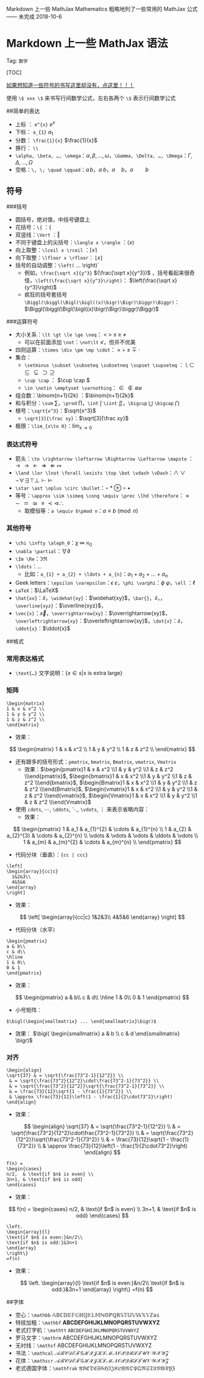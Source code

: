 Markdown 上一些 MathJax
Mathematics
粗略地列了一些常用的 MathJax 公式 —— 未完成
2018-10-6

# Markdown 上一些 MathJax 语法

Tag: `数学`

[TOC]



[如果想知道一些符号的书写这里却没有，点这里！！！](http://detexify.kirelabs.org/classify.html)

使用 `\$ xxx \$` 来书写行间数学公式，左右各两个 `\$` 表示行间数学公式

##简单的表达

- 上标 ： `e^{x}` $e^{x}$
- 下标： `a_{1}` $a_{1}$
- 分数： `\frac{1}{x}` $\frac{1}{x}$
- 换行： `\\`
- `\alpha, \beta, …, \omega`：$\alpha, \beta, …, \omega$，`\Gamma, \Delta, …, \Omega`：$\Gamma, \Delta, …, \Omega$
- 空格：`\, \; \quad \qquad`：$a \, b$，$a \; b$，$a \quad b$，$a \qquad b$

## 符号

###括号

- 圆括号，绝对值，中括号键盘上
- 花括号：`\{` ：$\{$
- 双竖线：`\Vert` ：$\Vert$
- 不同于键盘上的尖括号：`\langle x \rangle` ：$\langle x \rangle$ 
- 向上取整：`\lceil x \rceil` ：$\lceil x \rceil$
- 向下取整：`\lfloor x \rfloor`： $\lfloor x \rfloor$
- 括号的自动调整：`\left(` ... \right)`
  - 例如，`\frac{\sqrt x}{y^3}` $(\frac{\sqrt x}{y^3})$ ，括号看起来很奇怪，`\left(\frac{\sqrt x}{y^3}\right)`： $\left(\frac{\sqrt x}{y^3}\right)$
  - 疯狂的括号套括号 `\Biggl(\biggl(\Bigl(\bigl((x)\bigr)\Bigr)\biggr)\Biggr)`：$\Biggl(\biggl(\Bigl(\bigl((x)\bigr)\Bigr)\biggr)\Biggr)$

###运算符号

- 大小关系：`\lt \gt \le \ge \neq`： $\lt \; \gt \; \le \; \ge \; \neq$
  - 可以在前面添加 `\not`：`\not\lt` $\not\lt$，但并不优美
- 四则运算：`\times \div \pm \mp \cdot`： $\times \; \div \; \pm \; \mp \; \cdot$
- 集合：
  - `\setminus \subset \subseteq \subsetneq \supset \supseteq` ： $\setminus \subset \subseteq \subsetneq \supset \supseteq$
  - `\cup \cap` ： $\cup \cap $
  - `\in \notin \emptyset \varnothing`：$\in \notin \emptyset \varnothing$
- 组合数：\binom{n+1}{2k} ：$\binom{n+1}{2k}$
- 和与积分：`\sum` $\sum$，`\prod` $\prod$，`\int` $\int$ `\iint` $\iint$，`\bigcup` $\bigcup$ `\bigcap` $\bigcap$
- 根号：`\sqrt{x^3}`：$\sqrt{x^3}$
  - `\sqrt[3]{\frac xy}`：$\sqrt[3]{\frac xy}$
- 极限：`\lim_{x\to 0}`：$\lim_{x\to 0}$

### 表达式符号

- 箭头：`\to \rightarrow \leftarrow \Rightarrow \Leftarrow \mapsto` ： $\to \rightarrow \leftarrow \Rightarrow \Leftarrow \mapsto$
- `\land \lor \lnot \forall \exists \top \bot \vdash \vDash`：$\land \lor \lnot \forall \exists \top \bot \vdash \vDash$
- `\star \ast \oplus \circ \bullet`：$\star \ast \oplus \circ \bullet$
- 等号：`\approx \sim \simeq \cong \equiv \prec \lhd \therefore`：$\approx \sim \simeq \cong \equiv \prec \lhd \therefore$
  - 取模恒等：`a \equiv b\pmod n`：$a \equiv b\pmod n$

### 其他符号

- `\chi \infty \aleph_0`：$\chi \; \infty \; \aleph_0​$
- `\nabla \partial`：$\nabla \partial$
- `\Im \Re`：$\Im \Re$
- `\ldots`：$\ldots$
  - 比如：`a_{1} + a_{2} + \ldots + a_{n}`：$a_{1} + a_{2} + \ldots + a_{n}$
- Geek letters：`\epsilon \varepsilon`：$\epsilon \; \varepsilon$，`\phi \varphi`：$\phi \; \varphi$，`\ell` ：$\ell$
- `LaTeX`：$\LaTeX$
- `\hat{xx}`：$\hat{x}$，`\widehat{xy}`：$\widehat{xy}$，`\bar{}`，$\bar{x}$，，`\overline{xyz}`：$\overline{xyz}$，
- `\vec{x}`：$\vec{x}$，`\overrightarrow{xy}`：$\overrightarrow{xy}$，`\overleftrightarrow{xy}`：$\overleftrightarrow{xy}$，`\dot{x}`：$\dot{x}$，`\ddot{x}`：$\ddot{x}$

##格式

### 常用表达格式

- `\text{…}` 文字说明：$\{x \in s | \text{x is extra large}\}$

### 矩阵

```
\begin{matrix}
1 & x & x^2 \\
1 & y & y^2 \\
1 & z & z^2 \\
\end{matrix}
```

- 效果：

$$
\begin{matrix}
    1 & x & x^2 \\
    1 & y & y^2 \\
    1 & z & z^2 \\
\end{matrix}
$$

- 还有跟多的括号形式：`pmatrix`, `bmatrix`, `Bmatrix`, `vmatrix`, `Vmatrix`
  - 效果：$\begin{pmatrix}1 & x & x^2 \\1 & y & y^2 \\1 & z & z^2 \\\end{pmatrix}$, $\begin{bmatrix}1 & x & x^2 \\1 & y & y^2 \\1 & z & z^2 \\\end{bmatrix}$, $\begin{Bmatrix}1 & x & x^2 \\1 & y & y^2 \\1 & z & z^2 \\\end{Bmatrix}$, $\begin{vmatrix}1 & x & x^2 \\1 & y & y^2 \\1 & z & z^2 \\\end{vmatrix}$, $\begin{Vmatrix}1 & x & x^2 \\1 & y & y^2 \\1 & z & z^2 \\\end{Vmatrix}$
- 使用 `cdots`, $\cdots$, `\ddots`, $\ddots$, `\vdots`, $\vdots$ 来表示省略内容：
  - 效果：

$$
\begin{pmatrix}
    1 & a_1 & a_{1}^{2} & \cdots & a_{1}^{n} \\
    1 & a_{2} & a_{2}^{3} & \cdots & a_{2}^{n} \\
    \vdots & \vdots & \vdots & \ddots & \vdots \\
    1 & a_{m} & a_{m}^{2} & \cdots & a_{m}^{n} \\
\end{pmatrix}
$$

- 代码分块（垂直）：`{cc | ccc}`

```
\left[
\begin{array}{cc|c}
  1&2&3\\
  4&5&6
\end{array}
\right]
```

- 效果：

$$
\left[
\begin{array}{cc|c}
  1&2&3\\
  4&5&6
\end{array}
\right]
$$



- 代码分块（水平）

```
\begin{pmatrix}
a & b\\
c & d\\
\hline
1 & 0\\
0 & 1
\end{pmatrix}
```

- 效果：

$$
\begin{pmatrix}
    a & b\\
    c & d\\
  \hline
    1 & 0\\
    0 & 1
  \end{pmatrix}
$$



- 小号矩阵：

```
$\bigl(\begin{smallmatrix} ... \end{smallmatrix}\bigr)$
```

- 效果： $\bigl( \begin{smallmatrix} a & b \\ c & d \end{smallmatrix} \bigr)$

### 对齐

```
\begin{align}
\sqrt{37} & = \sqrt{\frac{73^2-1}{12^2}} \\
 & = \sqrt{\frac{73^2}{12^2}\cdot\frac{73^2-1}{73^2}} \\ 
 & = \sqrt{\frac{73^2}{12^2}}\sqrt{\frac{73^2-1}{73^2}} \\
 & = \frac{73}{12}\sqrt{1 - \frac{1}{73^2}} \\ 
 & \approx \frac{73}{12}\left(1 - \frac{1}{2\cdot73^2}\right)
\end{align}
```



- 效果：

$$
\begin{align}
\sqrt{37} & = \sqrt{\frac{73^2-1}{12^2}} \\
 & = \sqrt{\frac{73^2}{12^2}\cdot\frac{73^2-1}{73^2}} \\ 
 & = \sqrt{\frac{73^2}{12^2}}\sqrt{\frac{73^2-1}{73^2}} \\
 & = \frac{73}{12}\sqrt{1 - \frac{1}{73^2}} \\ 
 & \approx \frac{73}{12}\left(1 - \frac{1}{2\cdot73^2}\right)
\end{align}
$$





```
f(n) =
\begin{cases}
n/2,  & \text{if $n$ is even} \\
3n+1, & \text{if $n$ is odd}
\end{cases}
```

 

- 效果：

$$
f(n) =
\begin{cases}
n/2,  & \text{if $n$ is even} \\
3n+1, & \text{if $n$ is odd}
\end{cases}
$$

```
\left.
\begin{array}{l}
\text{if $n$ is even:}&n/2\\
\text{if $n$ is odd:}&3n+1
\end{array}
\right\}
=f(n)
```



- 效果：

$$
\left.
\begin{array}{l}
\text{if $n$ is even:}&n/2\\
\text{if $n$ is odd:}&3n+1
\end{array}
\right\}
=f(n)
$$









##字体

- 空心：`\mathbb` $\mathbb{ABCDEFGHIJKLMNOPQRSTUVWXYZas}$
- 特技加粗：`\mathbf` $\mathbf{ABCDEFGHIJKLMNOPQRSTUVWXYZ}$
- 老式打字机：`\mathtt` $\mathtt{ABCDEFGHIJKLMNOPQRSTUVWXYZ}$
- 罗马文字：`\mathrm` $\mathrm{ABCDEFGHIJKLMNOPQRSTUVWXYZ}$
- 无衬线：`\mathsf` $\mathsf{ABCDEFGHIJKLMNOPQRSTUVWXYZ}$
- 书法：`\mathcal` $\mathcal{ABCDEFGHIJKLMNOPQRSTUVWXYZ}$
- 花体：`\mathscr` $\mathscr{ABCDEFGHIJKLMNOPQRSTUVWXYZ}$
- 老式德国字体：`\mathfrak` $\mathfrak{ABCDEFGHIJKLMNOPQRSTUVWXYZ}$
